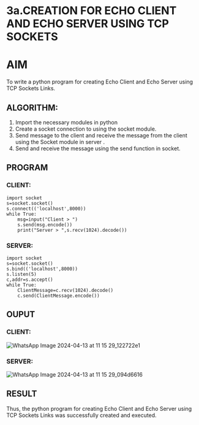 # 3a.CREATION FOR ECHO CLIENT AND ECHO SERVER USING TCP SOCKETS
# AIM
To write a python program for creating Echo Client and Echo Server using TCP
Sockets Links.
## ALGORITHM:
1. Import the necessary modules in python
2. Create a socket connection to using the socket module.
3. Send message to the client and receive the message from the client using the Socket module in
 server .
4. Send and receive the message using the send function in socket.
## PROGRAM
### CLIENT:
```
import socket 
s=socket.socket() 
s.connect(('localhost',8000)) 
while True: 
    msg=input("Client > ") 
    s.send(msg.encode()) 
    print("Server > ",s.recv(1024).decode())
```
### SERVER:
```
import socket 
s=socket.socket() 
s.bind(('localhost',8000)) 
s.listen(5) 
c,addr=s.accept() 
while True: 
    ClientMessage=c.recv(1024).decode() 
    c.send(ClientMessage.encode())
```
## OUPUT
### CLIENT:
![WhatsApp Image 2024-04-13 at 11 15 29_122722e1](https://github.com/sanjayy2431/3a.Sockets_Creation_for_Echo_Client_and_Echo_Server/assets/149365143/8df6dc0a-45e4-437b-a7ff-eee6fb9fa17c)
### SERVER:
![WhatsApp Image 2024-04-13 at 11 15 29_094d6616](https://github.com/sanjayy2431/3a.Sockets_Creation_for_Echo_Client_and_Echo_Server/assets/149365143/d4dab6b4-2df9-493b-a7be-4bac75f17e39)


## RESULT
Thus, the python program for creating Echo Client and Echo Server using TCP Sockets Links 
was successfully created and executed.
